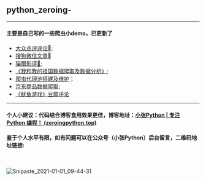 
## python_zeroing-
-----
#### 主要是自己写的一些爬虫小demo，已更新了

*  [大众点评评论](https://github.com/Largefreedom/python_zeroing-/tree/master/dianping_comment):dango:;
* [搜狗微信文章](https://github.com/Largefreedom/python_zeroing-/tree/master/weixin_passage_crawl):page_facing_up:
* [猫眼影评:mobile_phone_off:](https://github.com/Largefreedom/python_zeroing-/tree/master/maoyan_crawl);
* [《我和我的祖国数据爬取及数据分析》](https://github.com/Largefreedom/python_zeroing-/tree/master/zuguo);
* [爬虫代理池搭建及维护](https://github.com/Largefreedom/python_zeroing-/tree/master/proxy_pool)；
* [京东商品数据爬取](https://github.com/Largefreedom/python_zeroing-/tree/master/JD_Crawer);
* [《鱿鱼游戏》豆瓣评论](https://github.com/Largefreedom/python_zeroing-/tree/master/DoubanComment)
-----
#### 个人小建议：代码结合博客食用效果更佳，博客地址：[小张Python | 专注 Python 编程！ (zeroingpython.top)](https://zeroingpython.top/)

#### 鉴于个人水平有限，如有问题可以在公众号（小张Python）后台留言，二维码地址链接: 
<br>

![Snipaste_2021-01-01_09-44-31](https://images.zeroingpython.top/img/Snipaste_2021-01-01_09-44-31.png)


